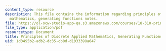 ```yaml
---
content_type: resource
description: This file contains the information regarding principles of discrete applied
  mathematics, generating functions notes.
file: https://ol-ocw-studio-app-qa.s3.amazonaws.com/courses/18-310-principles-of-discrete-applied-mathematics-fall-2013/1d3495b2adb2dc35cb8dd1933398a647_MIT18_310F13_Ch7.pdf
file_type: application/pdf
resourcetype: Document
title: Principles of Discrete Applied Mathematics, Generating Functions Notes
uid: 1d3495b2-adb2-dc35-cb8d-d1933398a647
---
```

